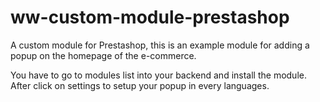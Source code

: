 # ww-custom-module-prestashop

A custom module for Prestashop, this is an example module for adding a popup on the homepage of the e-commerce.

You have to go to modules list into your backend and install the module. After click on settings to setup your popup in every languages.
